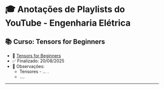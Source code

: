 # 🎓 Anotações de Playlists do YouTube - Engenharia Elétrica

## 📚 Curso: Tensors for Beginners
- 📌 [Tensors for Beginners](https://www.youtube.com/playlist?list=PLJHszsWbB6hrkmmq57lX8BV-o-YIOFsiG)
- ✅ Finalizado: 20/08/2025
- 📝 Observações:
  - Tensores - ... .
  - ....
---
